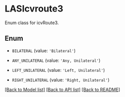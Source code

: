 # LASIcvroute3

Enum class for icvRoute3.

## Enum

* `BILATERAL` (value: `'Bilateral'`)

* `ANY_UNILATERAL` (value: `'Any, Unilateral'`)

* `LEFT_UNILATERAL` (value: `'Left, Unilateral'`)

* `RIGHT_UNILATERAL` (value: `'Right, Unilateral'`)

[[Back to Model list]](../README.md#documentation-for-models) [[Back to API list]](../README.md#documentation-for-api-endpoints) [[Back to README]](../README.md)


